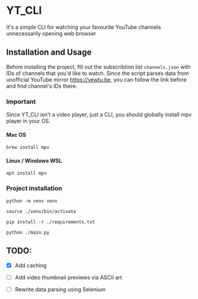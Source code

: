
# YT_CLI

It's a simple CLI for watching your favourite YouTube channels unnecessarily opening web browser


## Installation and Usage

Before installing the project, fill out the subscribtion list `channels.json` with IDs of channels that you'd like to watch.
Since the script parses data from unofficial YouTube mirror https://yewtu.be, you can follow the link before and find channel's IDs there.

### Important

Since YT_CLI isn't a video player, just a CLI, you should globally install mpv player in your OS.

#### Mac OS

```
brew install mpv
```

#### Linux / Windows WSL

```
apt install mpv
```

### Project installation

```
python -m venv venv

source ./venv/bin/activate

pip install -r ./requirements.txt

python ./main.py
```


## TODO:

- [x] Add caching
- [ ] Add video thumbnail previews via ASCII art
- [ ] Rewrite data parsing using Selenium

